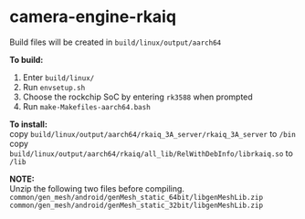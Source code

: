 # camera-engine-rkaiq

Build files will be created in `build/linux/output/aarch64`

**To build:**
1. Enter `build/linux/`
2. Run `envsetup.sh`
3. Choose the rockchip SoC by entering `rk3588` when prompted
4. Run `make-Makefiles-aarch64.bash`


**To install:**\
copy `build/linux/output/aarch64/rkaiq_3A_server/rkaiq_3A_server` to `/bin`\
copy `build/linux/output/aarch64/rkaiq/all_lib/RelWithDebInfo/librkaiq.so` to `/lib`

**NOTE:**\
Unzip the following two files before compiling.\
`common/gen_mesh/android/genMesh_static_64bit/libgenMeshLib.zip`\
`common/gen_mesh/android/genMesh_static_32bit/libgenMeshLib.zip`
